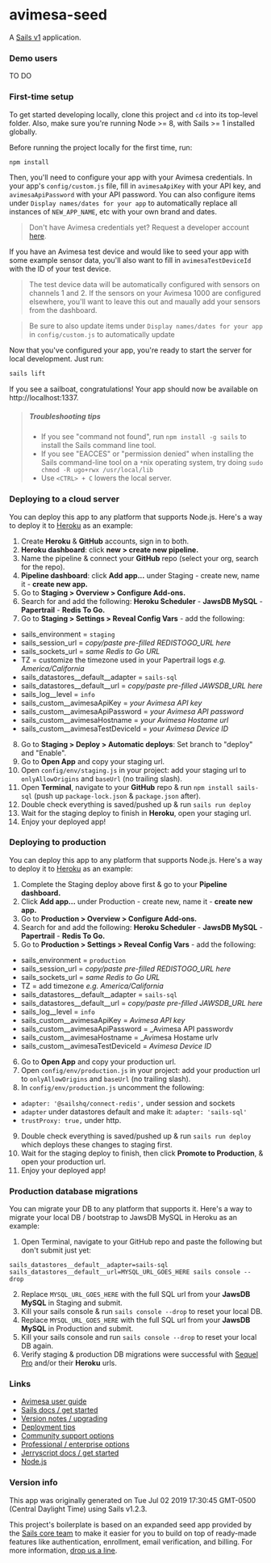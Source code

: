 # avimesa-seed

A [Sails v1](https://sailsjs.com) application.




### Demo users

TO DO

### First-time setup

To get started developing locally, clone this project and `cd` into its top-level folder.
Also, make sure you're running Node >= 8, with Sails >= 1 installed globally.

Before running the project locally for the first time, run:

```bash
npm install
```
Then, you'll need to configure your app with your Avimesa credentials. In your app's `config/custom.js` file, fill in `avimesaApiKey` with your API key, and `avimesaApiPassword` with your API password. You can also configure items under `Display names/dates for your app` to automatically replace all instances of `NEW_APP_NAME`, etc with your own brand and dates.

> Don't have Avimesa credentials yet? Request a developer account [here](https://avimesa.com/request-developer-account).

If you have an Avimesa test device and would like to seed your app with some example sensor data, you'll also want to fill in `avimesaTestDeviceId` with the ID of your test device.

> The test device data will be automatically configured with sensors on channels 1 and 2. If the sensors on your Avimesa 1000 are configured elsewhere, you'll want to leave this out and maually add your sensors from the dashboard.

> Be sure to also update items under `Display names/dates for your app` in `config/custom.js` to automatically update 

Now that you've configured your app, you're ready to start the server for local development. Just run:

```bash
sails lift
```

If you see a sailboat, congratulations!  Your app should now be available on http://localhost:1337.

> ##### Troubleshooting tips
> - If you see "command not found", run `npm install -g sails` to install the Sails command line tool.
> - If you see "EACCES" or "permission denied" when installing the Sails command-line tool on a `*`nix operating system, try doing `sudo chmod -R ugo+rwx /usr/local/lib`
> - Use `<CTRL> + C` lowers the local server.

### Deploying to a cloud server
You can deploy this app to any platform that supports Node.js. Here's a way to deploy it to [Heroku](http://heroku.com) as an example:

1. Create **Heroku** & **GitHub** accounts, sign in to both.
2. **Heroku dashboard**: click **new > create new pipeline.**
3. Name the pipeline & connect your **GitHub** repo (select your org, search for the repo).
4. **Pipeline dashboard**: click **Add app...** under Staging - create new, name it - **create new app.**
5. Go to **Staging > Overview > Configure Add-ons.**
6. Search for and add the following: **Heroku Scheduler** - **JawsDB MySQL** - **Papertrail** - **Redis To Go.**
7. Go to **Staging > Settings > Reveal Config Vars** - add the following:
- sails_environment = `staging`
- sails_session_url = _copy/paste pre-filled REDISTOGO_URL here_
- sails_sockets_url = _same Redis to Go URL_
- TZ = customize the timezone used in your Papertrail logs _e.g. America/California_
- sails_datastores__default__adapter = `sails-sql`
- sails_datastores__default__url = _copy/paste pre-filled JAWSDB_URL here_
- sails_log__level = `info`
- sails_custom__avimesaApiKey = _your Avimesa API key_
- sails_custom__avimesaApiPassword = _your Avimesa API password_
- sails_custom__avimesaHostname = _your Avimesa Hostame url_
- sails_custom__avimesaTestDeviceId = _your Avimesa Device ID_
8. Go to **Staging > Deploy > Automatic deploys**: Set branch to "deploy" and "Enable".
9. Go to **Open App** and copy your staging url.
10. Open `config/env/staging.js` in your project: add your staging url to `onlyAllowOrigins` and `baseUrl` (no trailing slash).
11. Open **Terminal**, navigate to your **GitHub** repo & run `npm install sails-sql` (push up `package-lock.json` & `package.json` after).
12. Double check everything is saved/pushed up & run `sails run deploy`
13. Wait for the staging deploy to finish in **Heroku**, open your staging url.
14. Enjoy your deployed app!


### Deploying to production
You can deploy this app to any platform that supports Node.js. Here's a way to deploy it to [Heroku](http://heroku.com) as an example:

1. Complete the Staging deploy above first & go to your **Pipeline dashboard.**
2. Click **Add app...** under Production - create new, name it - **create new app.**
3. Go to **Production > Overview > Configure Add-ons.**
4. Search for and add the following: **Heroku Scheduler** - **JawsDB MySQL** - **Papertrail** - **Redis To Go.**
5. Go to **Production > Settings > Reveal Config Vars** - add the following:
- sails_environment = `production`
- sails_session_url = _copy/paste pre-filled REDISTOGO_URL here_
- sails_sockets_url = _same Redis to Go URL_
- TZ = add timezone _e.g. America/California_
- sails_datastores__default__adapter = `sails-sql`
- sails_datastores__default__url = _copy/paste pre-filled JAWSDB_URL here_
- sails_log__level = `info`
- sails_custom__avimesaApiKey = _Avimesa API key_
- sails_custom__avimesaApiPassword = _Avimesa API passwordv
- sails_custom__avimesaHostname = _Avimesa Hostame urlv
- sails_custom__avimesaTestDeviceId = _Avimesa Device ID_
6. Go to **Open App** and copy your production url.
7. Open `config/env/production.js` in your project: add your production url to `onlyAllowOrigins` and `baseUrl` (no trailing slash).
8. In `config/env/production.js` uncomment the following:
- `adapter: '@sailshq/connect-redis',` under session and sockets
- `adapter` under datastores default and make it: `adapter: 'sails-sql'`
- `trustProxy: true,` under http.
9. Double check everything is saved/pushed up & run `sails run deploy` which deploys these changes to staging first.
10. Wait for the staging deploy to finish, then click **Promote to Production**, & open your production url.
11. Enjoy your deployed app!

### Production database migrations
You can migrate your DB to any platform that supports it. Here's a way to migrate your local DB / bootstrap to JawsDB MySQL in Heroku as an example:

1. Open Terminal, navigate to your GitHub repo and paste the following but don't submit just yet:
```
sails_datastores__default__adapter=sails-sql sails_datastores__default__url=MYSQL_URL_GOES_HERE sails console --drop
```
2. Replace `MYSQL_URL_GOES_HERE` with the full SQL url from your **JawsDB MySQL** in Staging and submit.
3. Kill your sails console & run `sails console --drop` to reset your local DB.
4. Replace `MYSQL_URL_GOES_HERE` with the full SQL url from your **JawsDB MySQL** in Production and submit.
5. Kill your sails console and run `sails console --drop` to reset your local DB again.
6. Verify staging & production DB migrations were successful with [Sequel Pro](https://www.sequelpro.com) and/or their **Heroku** urls.

### Links

+ [Avimesa user guide](https://github.com/Avimesa/user-guide-group-api-amqp)
+ [Sails docs / get started](https://sailsjs.com/get-started)
+ [Version notes / upgrading](https://sailsjs.com/documentation/upgrading)
+ [Deployment tips](https://sailsjs.com/documentation/concepts/deployment)
+ [Community support options](https://sailsjs.com/support)
+ [Professional / enterprise options](https://sailsjs.com/enterprise)
+ [Jerryscript docs / get started](https://github.com/jerryscript-project/jerryscript/blob/master/docs/00.GETTING-STARTED.md)
+ [Node.js](https://nodejs.org)



### Version info

This app was originally generated on Tue Jul 02 2019 17:30:45 GMT-0500 (Central Daylight Time) using Sails v1.2.3.

<!-- Internally, Sails used [`sails-generate@1.16.13`](https://github.com/balderdashy/sails-generate/tree/v1.16.13/lib/core-generators/new). -->


This project's boilerplate is based on an expanded seed app provided by the [Sails core team](https://sailsjs.com/about) to make it easier for you to build on top of ready-made features like authentication, enrollment, email verification, and billing.  For more information, [drop us a line](https://sailsjs.com/support).


<!--
Note:  Generators are usually run using the globally-installed `sails` CLI (command-line interface).  This CLI version is _environment-specific_ rather than app-specific, thus over time, as a project's dependencies are upgraded or the project is worked on by different developers on different computers using different versions of Node.js, the Sails dependency in its package.json file may differ from the globally-installed Sails CLI release it was originally generated with.  (Be sure to always check out the relevant [upgrading guides](https://sailsjs.com/upgrading) before upgrading the version of Sails used by your app.  If you're stuck, [get help here](https://sailsjs.com/support).)
-->

